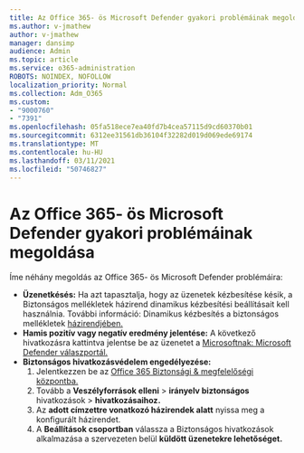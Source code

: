 ```yaml
---
title: Az Office 365- ös Microsoft Defender gyakori problémáinak megoldása
ms.author: v-jmathew
author: v-jmathew
manager: dansimp
audience: Admin
ms.topic: article
ms.service: o365-administration
ROBOTS: NOINDEX, NOFOLLOW
localization_priority: Normal
ms.collection: Adm_O365
ms.custom:
- "9000760"
- "7391"
ms.openlocfilehash: 05fa518ece7ea40fd7b4cea57115d9cd60370b01
ms.sourcegitcommit: 6312ee31561db36104f32282d019d069ede69174
ms.translationtype: MT
ms.contentlocale: hu-HU
ms.lasthandoff: 03/11/2021
ms.locfileid: "50746827"
---
```

# <a name="fix-common-problems-with-microsoft-defender-for-office-365"></a>Az Office 365- ös Microsoft Defender gyakori problémáinak megoldása

Íme néhány megoldás az Office 365- ös Microsoft Defender problémáira:

- **Üzenetkésés:** Ha azt tapasztalja, hogy az üzenetek kézbesítése késik,  a Biztonságos mellékletek házirend dinamikus kézbesítési beállításait kell használnia. További információ: Dinamikus kézbesítés a biztonságos mellékletek [házirendjében.](https://go.microsoft.com/fwlink/?linkid=2094106)
- **Hamis pozitív vagy negatív eredmény jelentése:** A következő hivatkozásra kattintva jelentse be az üzenetet a [Microsoftnak: Microsoft Defender válaszportál.](https://go.microsoft.com/fwlink/?linkid=2092835)
- **Biztonságos hivatkozásvédelem engedélyezése:**
    1. Jelentkezzen be az [Office 365 Biztonsági & megfelelőségi központba.](https://go.microsoft.com/fwlink/p/?linkid=2077143)
    2. Tovább a **Veszélyforrások elleni**  >  **irányelv biztonságos** hivatkozások  >  **hivatkozásaihoz.**
    3. Az **adott címzettre vonatkozó házirendek alatt** nyissa meg a konfigurált házirendet.
    4. A **Beállítások csoportban** válassza a Biztonságos hivatkozások alkalmazása a szervezeten belül **küldött üzenetekre lehetőséget.**
